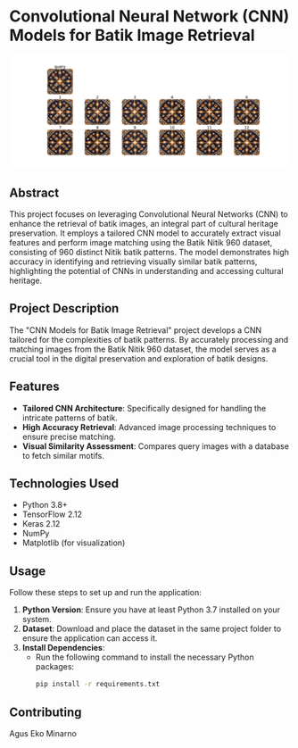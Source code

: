 # Convolutional Neural Network (CNN) Models for Batik Image Retrieval

![Result](image/result.png)

## Abstract
This project focuses on leveraging Convolutional Neural Networks (CNN) to enhance the retrieval of batik images, an integral part of cultural heritage preservation. It employs a tailored CNN model to accurately extract visual features and perform image matching using the Batik Nitik 960 dataset, consisting of 960 distinct Nitik batik patterns. The model demonstrates high accuracy in identifying and retrieving visually similar batik patterns, highlighting the potential of CNNs in understanding and accessing cultural heritage.

## Project Description
The "CNN Models for Batik Image Retrieval" project develops a CNN tailored for the complexities of batik patterns. By accurately processing and matching images from the Batik Nitik 960 dataset, the model serves as a crucial tool in the digital preservation and exploration of batik designs.

## Features
- **Tailored CNN Architecture**: Specifically designed for handling the intricate patterns of batik.
- **High Accuracy Retrieval**: Advanced image processing techniques to ensure precise matching.
- **Visual Similarity Assessment**: Compares query images with a database to fetch similar motifs.

## Technologies Used
- Python 3.8+
- TensorFlow 2.12
- Keras 2.12
- NumPy
- Matplotlib (for visualization)

## Usage
Follow these steps to set up and run the application:

1. **Python Version**: Ensure you have at least Python 3.7 installed on your system.
2. **Dataset**: Download and place the dataset in the same project folder to ensure the application can access it.
3. **Install Dependencies**:
   - Run the following command to install the necessary Python packages:
     ```bash
     pip install -r requirements.txt
     ```

## Contributing
Agus Eko Minarno
